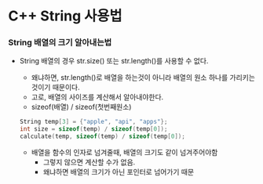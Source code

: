 # C++ String 사용법

### String 배열의 크기 알아내는법

- String 배열의 경우 str.size() 또는 str.length()를 사용할 수 없다.

  - 왜냐하면, str.length()로 배열을 하는것이 아니라 배열의 원소 하나를 가리키는 것이기 때문이다.
  - 고로, 배열의 사이즈를 계산해서 알아내야한다.
  - sizeof(배열) / sizeof(첫번째원소)

  ```c++
  String temp[3] = {"apple", "api", "apps"};
  int size = sizeof(temp) / sizeof(temp[0]);
  calculate(temp, sizeof(temp) / sizeof(temp[0]);
  ```

  - 배열을 함수의 인자로 넘겨줄때, 배열의 크기도 같이 넘겨주어야함
    - 그렇지 않으면 계산할 수가 없음. 
    - 왜냐하면 배열의 크기가 아닌 포인터로 넘어가기 때문

  